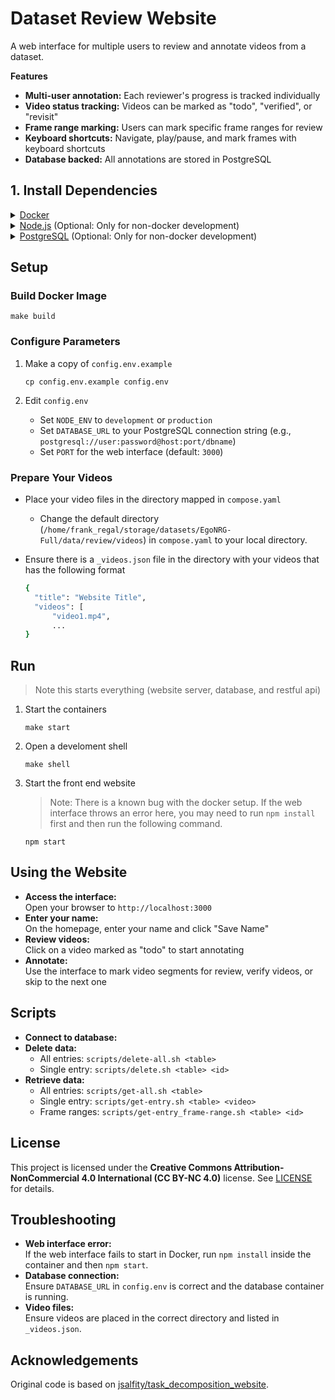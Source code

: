 # Dataset Review Website

A web interface for multiple users to review and annotate videos from a dataset.

**Features**

- **Multi-user annotation:** Each reviewer's progress is tracked individually
- **Video status tracking:** Videos can be marked as "todo", "verified", or "revisit"
- **Frame range marking:** Users can mark specific frame ranges for review
- **Keyboard shortcuts:** Navigate, play/pause, and mark frames with keyboard shortcuts
- **Database backed:** All annotations are stored in PostgreSQL

## 1. Install Dependencies
  <details>
  <summary><a href="https://docs.docker.com/engine/install/ubuntu/">Docker</a></summary>
  <br>

  Installation Guide: 🔗 https://docs.docker.com/engine/install/ubuntu/

  </details>
  <details>
  <summary><a href="">Node.js</a> (Optional: Only for non-docker development) </summary>
  <br>

  </details>  
  <details>
  <summary><a href="">PostgreSQL</a> (Optional: Only for non-docker development) </summary>
  <br>

  </details>  

## Setup
### Build Docker Image
```shell
make build
```
### Configure Parameters
1. Make a copy of `config.env.example`
   
   ```shell
   cp config.env.example config.env
   ```
   
2. Edit `config.env`
   - Set `NODE_ENV` to `development` or `production`
   - Set `DATABASE_URL` to your PostgreSQL connection string (e.g., `postgresql://user:password@host:port/dbname`)
   - Set `PORT` for the web interface (default: `3000`)

### Prepare Your Videos

- Place your video files in the directory mapped in `compose.yaml`
   - Change the default directory (`/home/frank_regal/storage/datasets/EgoNRG-Full/data/review/videos`) in `compose.yaml` to your local directory.
- Ensure there is a `_videos.json` file in the directory with your videos that has the following format
  
  ```bash
  {
    "title": "Website Title",
    "videos": [
        "video1.mp4",
        ...
  }
  ```

## Run
> Note this starts everything (website server, database, and restful api)

1. Start the containers

   ```shell
   make start
   ```

2. Open a develoment shell
      
   ```shell
   make shell
   ```

3. Start the front end website
   > Note: There is a known bug with the docker setup. If the web interface throws an error here, you may need to run `npm install` first and then run the following command.
   ```shell
   npm start
   ```

## Using the Website

- **Access the interface:**  
  Open your browser to `http://localhost:3000`
- **Enter your name:**  
  On the homepage, enter your name and click "Save Name"
- **Review videos:**  
  Click on a video marked as "todo" to start annotating
- **Annotate:**  
  Use the interface to mark video segments for review, verify videos, or skip to the next one

## Scripts

- **Connect to database:**  
- **Delete data:**  
  - All entries: `scripts/delete-all.sh <table>`
  - Single entry: `scripts/delete.sh <table> <id>`
- **Retrieve data:**  
  - All entries: `scripts/get-all.sh <table>`
  - Single entry: `scripts/get-entry.sh <table> <video>`
  - Frame ranges: `scripts/get-entry_frame-range.sh <table> <id>`

## License

This project is licensed under the **Creative Commons Attribution-NonCommercial 4.0 International (CC BY-NC 4.0)** license. See [LICENSE](LICENSE) for details.

## Troubleshooting

- **Web interface error:**  
  If the web interface fails to start in Docker, run `npm install` inside the container and then `npm start`.
- **Database connection:**  
  Ensure `DATABASE_URL` in `config.env` is correct and the database container is running.
- **Video files:**  
  Ensure videos are placed in the correct directory and listed in `_videos.json`.

## Acknowledgements

Original code is based on [jsalfity/task_decomposition_website](https://github.com/jsalfity/task_decomposition_website).
